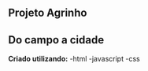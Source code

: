 
## Projeto Agrinho #

## Do campo a cidade

**Criado utilizando:**
   -html
   -javascript
   -css


